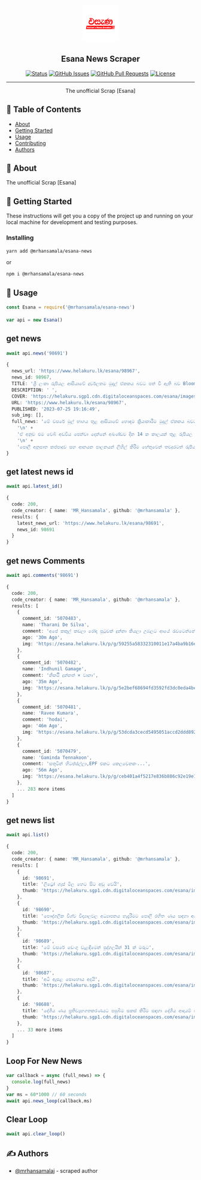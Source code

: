 <p align="center">
  <a href="" rel="noopener">
 <img width=100px height=100px src="Esana.png" alt="Esana"></a>
</p>

<h2 align="center">Esana News Scraper</h2>

<div align="center">

[![Status](https://img.shields.io/badge/status-active-success.svg)]()
[![GitHub Issues](https://img.shields.io/github/issues/mrhansamala/Esana-News.svg)](https://github.com/mrhansamala/Esana-News/issues)
[![GitHub Pull Requests](https://img.shields.io/github/issues-pr/mrhansamala/Esana-News.svg)](https://github.com/mrhansamala/Esana-News/pulls)
[![License](https://img.shields.io/badge/license-MIT-blue.svg)](/LICENSE)

</div>

---

<p align="center"> The unofficial Scrap [Esana]
    <br> 
</p>

## 📝 Table of Contents

- [About](#about)
- [Getting Started](#getting_started)
- [Usage](#usage)
- [Contributing](../CONTRIBUTING.md)
- [Authors](#authors)

## 🧐 About <a name = "about"></a>

The unofficial Scrap [Esana]

## 🏁 Getting Started <a name = "getting_started"></a>

These instructions will get you a copy of the project up and running on your local machine for development and testing purposes.

### Installing


```sh
yarn add @mrhansamala/esana-news
```

or

```sh
npm i @mrhansamala/esana-news
```

## 🎈 Usage <a name="usage"></a>

```ts
const Esana = require('@mrhansamala/esana-news')

var api = new Esana()
```
## get news 
```ts
await api.news('98691')
```


```ts
{
  news_url: 'https://www.helakuru.lk/esana/98967',
  news_id: 98967,
  TITLE: 'ශ්‍රී ලංකා රුපියල ආසියාවේ දුර්වලතම මුදල් ඒකකය බවට පත් වී ඇති බව Bloomberg වාර්තා කරයි',
  DESCRIPTION: ' ',
  COVER: 'https://helakuru.sgp1.cdn.digitaloceanspaces.com/esana/images/lib/dollar-rupee.jpg',
  URL: 'https://www.helakuru.lk/esana/98967',
  PUBLISHED: '2023-07-25 19:16:49',
  sub_img: [],
  full_news: 'මේ වසරේ මුල් භාගය තුළ ආසියාවේ හොඳම ක්‍රියාකාරීම මුදල් ඒකකය බවට පත්වූ ශ්‍රී ලංකා රුපියල, මේ වන විට ආසියාවේ දුර්වලතම මුදල් ඒකකය බවට පවත්ව ඇති බව Bloomberg වෙබ් අඩවිය වාර්තා කර තිබෙනවා.\n' +
    '\n' +
    'ඒ අනුව එම වෙබ් අඩවිය පෙන්වා දෙන්නේ අඛණ්ඩව දින 14 ක කාලයක් තුළ රුපියල 6% කින් අවප්‍රමාණයවී ඇති බවයි.\n' +
    '\n' +
    'පොලී අනුපාත කප්පාදුව සහ ආනයන පාලනයන් ලිහිල් කිරීම හේතුවෙන් තවදුරටත් රුපියල අවප්‍රමාණය විය හැකි බවත් වසර අවසානය වන විට ඩොලරය රුපියල් 355 ක් දක්වා ඉහළ යනු ඇති බවත් එම වෙබ් අඩවිය වැඩිදුරටත් සඳහන් කර තිබෙනවා.'
}
```
## get latest news id

```ts
await api.latest_id()
```
```ts
{
  code: 200,
  code_creator: { name: 'MR_Hansamala', github: '@mrhansamala' },
  results: {
    latest_news_url: 'https://www.helakuru.lk/esana/98691',
    news_id: 98691
  }
}
```
## get news Comments

```ts
await api.comments('98691')
```
```ts
{
  code: 200,
  code_creator: { name: 'MR_Hansamala', github: '@mrhansamala' },
  results: [
    {
      comment_id: '5070483',
      name: 'Tharani De Silva',
      comment: 'අපේ කකුල් කඩලා රෝද පුටුවක් දුන්නා කියලා උඹලට ආයේ රැවටෙන්නේ නෑ',
      ago: '30m Ago',
      img: 'https://esana.helakuru.lk/p/g/59255a58332310011e17a4ba9b16ec53.png'
    },
    {
      comment_id: '5070482',
      name: 'Indhunil Gamage',
      comment: 'නිකමිි දුන්නත් × වානා',
      ago: '35m Ago',
      img: 'https://esana.helakuru.lk/p/g/5e2bef68694fd3592fd3dc0eda4be484.png'
    },
    {
      comment_id: '5070481',
      name: 'Ravee Kumara',
      comment: 'hodai',
      ago: '46m Ago',
      img: 'https://esana.helakuru.lk/p/g/53dcda3cecd5495051accd2ddd89249c.png'
    },
    {
      comment_id: '5070479',
      name: 'Gaminda Tennakoon',
      comment: 'සතුටින් හිටප්ස්ල්ලා,EPF එකට කෙලවෙනකං...',
      ago: '56m Ago',
      img: 'https://esana.helakuru.lk/p/g/ceb401a4f5217e836b886c92e19e100b.png'
    },
    ... 283 more items
  ]
}
```
## get news list

```ts
await api.list()
```
```ts
{
  code: 200,
  code_creator: { name: 'MR_Hansamala', github: '@mrhansamala' },
  results: [
    {
      id: '98691',
      title: 'ලිට්‍රෝ ගෑස් මිල හෙට සිට අඩු වෙයි‍',
      thumb: 'https://helakuru.sgp1.cdn.digitaloceanspaces.com/esana/images/lib/litro-gas[1].jpg'
    },
    {
      id: '98690',
      title: 'පෞද්ගලික විශ්ව විද්‍යාලවල අධ්‍යාපනය හැදැරීමට පොලී රහිත ණය සඳහා අයදුම් කිරීම හෙට ආරම්භ වෙයි',
      thumb: 'https://helakuru.sgp1.cdn.digitaloceanspaces.com/esana/images/lib/exam-re.jpg'
    },
    {
      id: '98689',
      title: 'මේ වසරේ ඩෙංගු වැළඳීමෙන් පුද්ගලයින් 31 ක් මරුට',
      thumb: 'https://helakuru.sgp1.cdn.digitaloceanspaces.com/esana/images/lib/dengue[1].jpg'
    },
    {
      id: '98687',
      title: 'අධි ඇසළ පොහොය අදයි',
      thumb: 'https://helakuru.sgp1.cdn.digitaloceanspaces.com/esana/images/lib/poya[1].jpg'
    },
    {
      id: '98688',
      title: 'දේශීය ණය ප්‍රතිව්‍යුහගතකරණයට පසුබිම සකස් කිරීම සඳහා දේශීය ආදායම් බදු පනත සංශෝධනය කරන්න වෙනවා - මුදල් රාජ්‍ය අමාත්‍ය',
      thumb: 'https://helakuru.sgp1.cdn.digitaloceanspaces.com/esana/images/lib/ranjith-siyabalapitiya-new[1].jpg'
    },
    ... 33 more items
  ]
}
```

## Loop For New News

```ts
var callback = async (full_news) => {
  console.log(full_news)
}
var ms = 60*1000 // 60 seconds
await api.news_loop(callback,ms)
```
## Clear Loop

```ts
await api.clear_loop()
```
## ✍️ Authors <a name = "authors"></a>

- [@mrhansamalaj](https://github.com/mrhansamala) - scraped author

